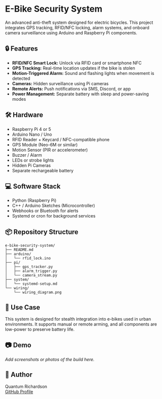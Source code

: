 # E-Bike Security System

An advanced anti-theft system designed for electric bicycles. This project integrates GPS tracking, RFID/NFC locking, alarm systems, and onboard camera surveillance using Arduino and Raspberry Pi components.

## 🔒 Features

- **RFID/NFC Smart Lock:** Unlock via RFID card or smartphone NFC
- **GPS Tracking:** Real-time location updates if the bike is stolen
- **Motion-Triggered Alarm:** Sound and flashing lights when movement is detected
- **Cameras:** Hidden surveillance using Pi cameras
- **Remote Alerts:** Push notifications via SMS, Discord, or app
- **Power Management:** Separate battery with sleep and power-saving modes

## 🛠 Hardware

- Raspberry Pi 4 or 5
- Arduino Nano / Uno
- RFID Reader + Keycard / NFC-compatible phone
- GPS Module (Neo-6M or similar)
- Motion Sensor (PIR or accelerometer)
- Buzzer / Alarm
- LEDs or strobe lights
- Hidden Pi Cameras
- Separate rechargeable battery

## 💻 Software Stack

- Python (Raspberry Pi)
- C++ / Arduino Sketches (Microcontroller)
- Webhooks or Bluetooth for alerts
- Systemd or cron for background services

## 📦 Repository Structure

```
e-bike-security-system/
├── README.md
├── arduino/
│   └── rfid_lock.ino
├── pi/
│   ├── gps_tracker.py
│   ├── alarm_trigger.py
│   └── camera_stream.py
├── system/
│   └── systemd-setup.md
└── wiring/
    └── wiring_diagram.png
```

## 🚴 Use Case

This system is designed for stealth integration into e-bikes used in urban environments. It supports manual or remote arming, and all components are low-power to preserve battery life.

## 📷 Demo

_Add screenshots or photos of the build here._

## 🧠 Author

Quantum Richardson  
[GitHub Profile](https://github.com/MadTech25)